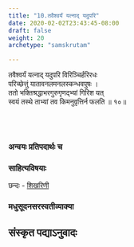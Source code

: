 ```yaml
---
title: "10.तवैश्वर्यं यत्नाद् यदुपरि"
date: 2020-02-02T23:43:45-08:00
draft: false
weight: 20
archetype: "samskrutam"

---
```


तवैश्वर्यं यत्नाद् यदुपरि विरिञ्चिर्हरिरधः
<br/>परिच्छेत्तुं यातावनलमनलस्कन्धवपुषः ।
<br/>ततो भक्तिश्रद्धाभरगुरुगृणद्भ्यां गिरिश यत्
<br/>स्वयं तस्थे ताभ्यां तव किमनुवृत्तिर्न फलति ॥ १०॥
<br/>

<br/><br/>

### अन्वयः प्रतिपदार्थः च


### साहित्यविषयाः 

छन्दः - [शिखरिणी](/sahitya-shaastra-parichaya/chandas-prakarana/08_shikharini/) 


### मधुसूदनसरस्वतीव्याक्या

## संस्कृत पद्याऽनुवादः